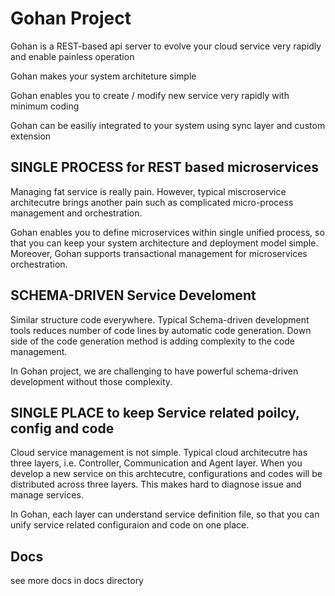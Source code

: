 Gohan Project
=============

Gohan is a REST-based api server to evolve your cloud service very rapidly and enable painless operation

Gohan makes your system architeture simple

Gohan enables you to create / modify new service very rapidly with minimum coding

Gohan can be easiliy integrated to your system using sync layer and custom extension

SINGLE PROCESS for REST based microservices
--------------------------------------------

Managing fat service is really pain. However, typical miscroservice architecutre brings another pain such as   complicated micro-process management and orchestration.

Gohan enables you to define microservices within single unified process, so that you can keep your system architecture and deployment model simple. Moreover, Gohan supports transactional management for microservices orchestration.

SCHEMA-DRIVEN Service Develoment
--------------------------------------------

Similar structure code everywhere.
Typical Schema-driven development tools reduces number of code lines by automatic code generation. Down side of the code generation method is adding complexity to the code management.

In Gohan project, we are challenging to have powerful schema-driven development without those complexity.

SINGLE PLACE to keep Service related poilcy, config and code
--------------------------------------------

Cloud service management is not simple.
Typical cloud architecutre has three layers, i.e. Controller, Communication and Agent layer. When you develop a new service on this archtecutre, configurations and codes will be distributed across three layers. This makes hard to diagnose issue and manage services.

In Gohan, each layer can understand service definition file, so that you can unify service related configuraion and code on one place.

Docs
----

see more docs in docs directory
